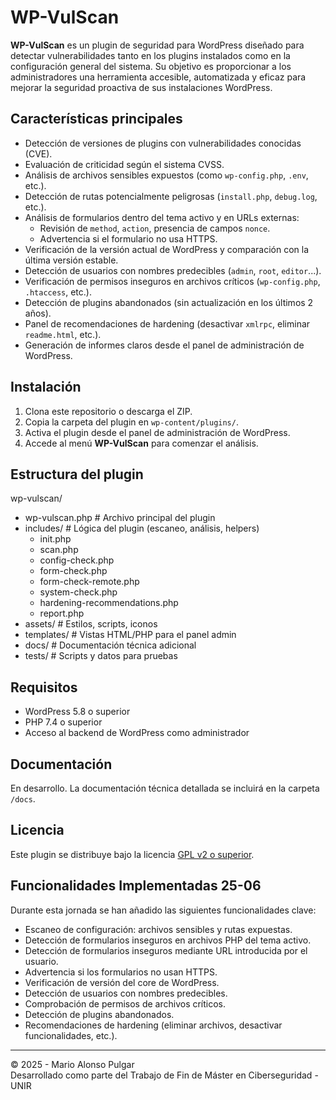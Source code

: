 # WP-VulScan

**WP-VulScan** es un plugin de seguridad para WordPress diseñado para detectar vulnerabilidades tanto en los plugins instalados como en la configuración general del sistema. Su objetivo es proporcionar a los administradores una herramienta accesible, automatizada y eficaz para mejorar la seguridad proactiva de sus instalaciones WordPress.

## Características principales

- Detección de versiones de plugins con vulnerabilidades conocidas (CVE).
- Evaluación de criticidad según el sistema CVSS.
- Análisis de archivos sensibles expuestos (como `wp-config.php`, `.env`, etc.).
- Detección de rutas potencialmente peligrosas (`install.php`, `debug.log`, etc.).
- Análisis de formularios dentro del tema activo y en URLs externas:
  - Revisión de `method`, `action`, presencia de campos `nonce`.
  - Advertencia si el formulario no usa HTTPS.
- Verificación de la versión actual de WordPress y comparación con la última versión estable.
- Detección de usuarios con nombres predecibles (`admin`, `root`, `editor`...).
- Verificación de permisos inseguros en archivos críticos (`wp-config.php`, `.htaccess`, etc.).
- Detección de plugins abandonados (sin actualización en los últimos 2 años).
- Panel de recomendaciones de hardening (desactivar `xmlrpc`, eliminar `readme.html`, etc.).
- Generación de informes claros desde el panel de administración de WordPress.

## Instalación

1. Clona este repositorio o descarga el ZIP.
2. Copia la carpeta del plugin en `wp-content/plugins/`.
3. Activa el plugin desde el panel de administración de WordPress.
4. Accede al menú **WP-VulScan** para comenzar el análisis.

## Estructura del plugin

wp-vulscan/
- wp-vulscan.php # Archivo principal del plugin
- includes/ # Lógica del plugin (escaneo, análisis, helpers)
    - init.php
    - scan.php
    - config-check.php
    - form-check.php
    - form-check-remote.php
    - system-check.php
    - hardening-recommendations.php
    - report.php
- assets/ # Estilos, scripts, iconos
- templates/ # Vistas HTML/PHP para el panel admin
- docs/ # Documentación técnica adicional
- tests/ # Scripts y datos para pruebas

## Requisitos

- WordPress 5.8 o superior
- PHP 7.4 o superior
- Acceso al backend de WordPress como administrador

## Documentación

En desarrollo. La documentación técnica detallada se incluirá en la carpeta `/docs`.

## Licencia

Este plugin se distribuye bajo la licencia [GPL v2 o superior](https://www.gnu.org/licenses/gpl-2.0.html).

## Funcionalidades Implementadas 25-06

Durante esta jornada se han añadido las siguientes funcionalidades clave:

- Escaneo de configuración: archivos sensibles y rutas expuestas.
- Detección de formularios inseguros en archivos PHP del tema activo.
- Detección de formularios inseguros mediante URL introducida por el usuario.
- Advertencia si los formularios no usan HTTPS.
- Verificación de versión del core de WordPress.
- Detección de usuarios con nombres predecibles.
- Comprobación de permisos de archivos críticos.
- Detección de plugins abandonados.
- Recomendaciones de hardening (eliminar archivos, desactivar funcionalidades, etc.).
---

© 2025 - Mario Alonso Pulgar  
Desarrollado como parte del Trabajo de Fin de Máster en Ciberseguridad - UNIR
